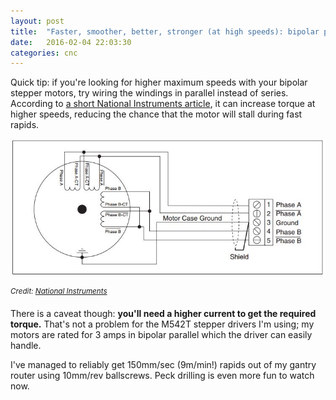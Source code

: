 ```yaml
---
layout: post
title:  "Faster, smoother, better, stronger (at high speeds): bipolar parallel stepper wiring"
date:   2016-02-04 22:03:30
categories: cnc
---
```


Quick tip: if you're looking for higher maximum speeds with your bipolar stepper motors, try wiring the windings in parallel instead of series. According to [a short National Instruments article](http://digital.ni.com/public.nsf/allkb/B1CC4C64ABBC7D3C86257BC70017B9E2), it can increase torque at higher speeds, reducing the chance that the motor will stall during fast rapids.

![Parallel wiring diagram](/content/images/bipolar-parallel.jpg)

<sup>*Credit: [National Instruments](http://digital.ni.com/public.nsf/allkb/B1CC4C64ABBC7D3C86257BC70017B9E2)*</sup>

There is a caveat though: **you'll need a higher current to get the required torque.** That's not a problem for the M542T stepper drivers I'm using; my motors are rated for 3 amps in bipolar parallel which the driver can easily handle.

I've managed to reliably get 150mm/sec (9m/min!) rapids out of my gantry router using 10mm/rev ballscrews. Peck drilling is even more fun to watch now.